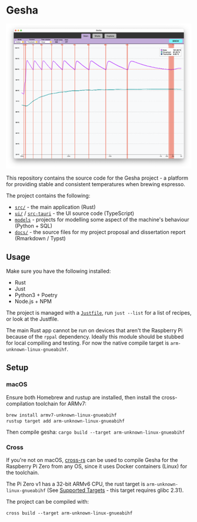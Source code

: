 # Gesha

![Gesha main tab](./docs/diagrams/gesha-main.png)

This repository contains the source code for the Gesha project - a platform for providing stable and consistent temperatures when brewing espresso.

The project contains the following:

- [`src/`](./src/) - the main application (Rust)
- [`ui/`](./ui/) / [`src-tauri`](./src-tauri/) - the UI source code (TypeScript)
- [`models`](./models/) - projects for modelling some aspect of the machine's behaviour (Python + SQL)
- [`docs/`](./docs/) - the source files for my project proposal and dissertation report (Rmarkdown / Typst)

## Usage

Make sure you have the following installed:

- Rust
- Just
- Python3 + Poetry
- Node.js + NPM

The project is managed with a [`Justfile`](./Justfile), run `just --list` for a list of recipes, or look at the Justfile.

The main Rust app cannot be run on devices that aren't the Raspberry Pi because of the `rppal` dependency. Ideally this module should be stubbed for local compiling and testing. For now the native compile target is `arm-unknown-linux-gnueabihf`.

## Setup

### macOS

Ensure both Homebrew and rustup are installed, then install the cross-compilation toolchain for ARMv7:

```
brew install armv7-unknown-linux-gnueabihf
rustup target add arm-unknown-linux-gnueabihf
```

Then compile gesha: `cargo build --target arm-unknown-linux-gnueabihf`

### Cross

If you're not on macOS, [cross-rs](https://github.com/cross-rs/cross) can be used to compile Gesha for the Raspberry Pi Zero from any OS, since it uses Docker containers (Linux) for the toolchain.

The Pi Zero v1 has a 32-bit ARMv6 CPU, the rust target is `arm-unknown-linux-gnueabihf` (See [Supported Targets](https://github.com/cross-rs/cross#supported-targets) - this target requires glibc 2.31).

The project can be compiled with:

```
cross build --target arm-unknown-linux-gnueabihf
```
